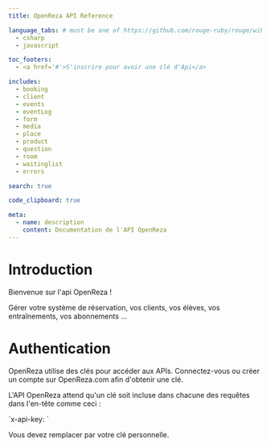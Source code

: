 ```yaml
---
title: OpenReza API Reference

language_tabs: # must be one of https://github.com/rouge-ruby/rouge/wiki/List-of-supported-languages-and-lexers
  - csharp
  - javascript

toc_footers:
  - <a href='#'>S'inscrire pour avoir une clé d'Api</a>

includes:
  - booking
  - client
  - events
  - eventLog
  - form
  - media
  - place
  - product
  - question
  - room
  - waitinglist
  - errors

search: true

code_clipboard: true

meta:
  - name: description
    content: Documentation de l'API OpenReza
---
```


# Introduction

Bienvenue sur l'api OpenReza !
<p>Gérer votre système de réservation, vos clients, vos élèves, vos entraînements, vos abonnements ...</p>

# Authentication

OpenReza utilise des clés pour accéder aux APIs. Connectez-vous ou créer un compte sur OpenReza.com afin d'obtenir une clé.

L'API OpenReza attend qu'un clé soit incluse dans chacune des requêtes dans l'en-tête comme ceci :
<p>`x-api-key: <YOUR_API_KEY>`</p>

<asIde class="notice">
Vous devez remplacer <code><YOUR_API_KEY></code> par votre clé personnelle.
</asIde>
